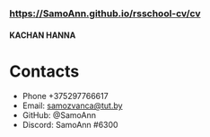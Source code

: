### https://SamoAnn.github.io/rsschool-cv/cv
#### KACHAN HANNA
# Contacts
* Phone +375297766617
* Email: samozvanca@tut.by
* GitHub: @SamoAnn
* Discord: SamoAnn #6300